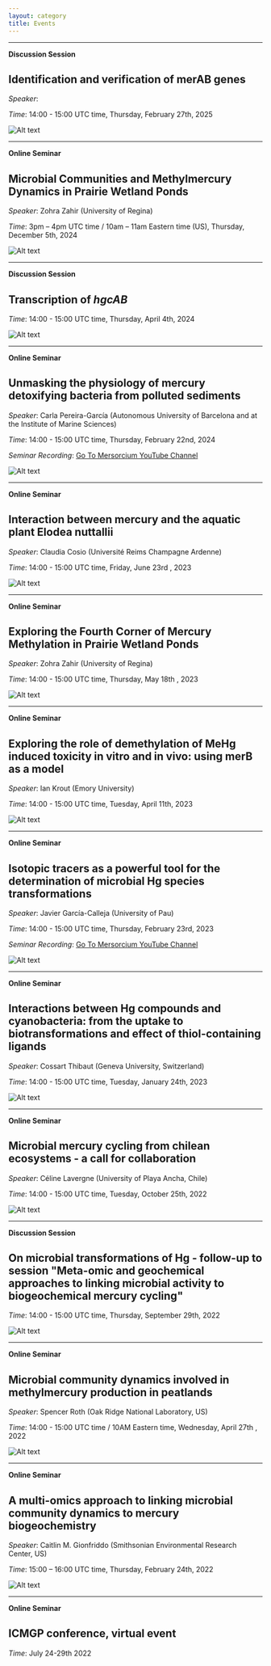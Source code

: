 ```yaml
---
layout: category
title: Events
---
```


---
**Discussion Session**

## Identification and verification of merAB genes

*Speaker*: 

*Time*: 14:00 - 15:00 UTC time, Thursday, February 27th, 2025

![Alt text](../posters/20250227Discussion-merAB.jpg "Poster-DiscussionSession-20250227")

---

**Online Seminar**

## Microbial Communities and Methylmercury Dynamics in Prairie Wetland Ponds

*Speaker*: Zohra Zahir (University of Regina)

*Time*: 3pm – 4pm UTC time / 10am – 11am Eastern time (US), Thursday, December 5th, 2024

![Alt text](../posters/20241205-ZohraZahir.jpg "Seminar-20241205-Zohra")

---

**Discussion Session**

## Transcription of *hgcAB*

*Time*: 14:00 - 15:00 UTC time, Thursday, April 4th, 2024

![Alt text](../posters/Poster-DiscussionSession-20240404.jpg "Poster-DiscussionSession-20240404")

---

**Online Seminar**

## Unmasking the physiology of mercury detoxifying bacteria from polluted sediments

*Speaker*: Carla Pereira-García (Autonomous University of Barcelona and at the Institute of Marine Sciences)

*Time*: 14:00 - 15:00 UTC time, Thursday, February 22nd, 2024

*Seminar Recording*: [Go To Mersorcium YouTube Channel](https://www.youtube.com/watch?v=DtQwP5CdAeY&ab_channel=Mersorcium)

![Alt text](../posters/Seminar-20240222-Carla.jpg "Seminar-20240222-Carla")

---

**Online Seminar**

## Interaction between mercury and the aquatic plant Elodea nuttallii

*Speaker*: Claudia Cosio (Université Reims Champagne Ardenne)

*Time*: 14:00 - 15:00 UTC time, Friday, June 23rd , 2023

![Alt text](../posters/Seminar-20230623-Claudia.jpg "Seminar-20230623-Claudia")

---

**Online Seminar**

## Exploring the Fourth Corner of Mercury Methylation in Prairie Wetland Ponds

*Speaker*: Zohra Zahir (University of Regina)

*Time*: 14:00 - 15:00 UTC time, Thursday, May 18th , 2023

![Alt text](../posters/Seminar-20230518-zahir.jpg "Seminar-20230518-zahir")

---

**Online Seminar**

## Exploring the role of demethylation of MeHg induced toxicity in vitro and in vivo: using merB as a model

*Speaker*: Ian Krout (Emory University)

*Time*: 14:00 - 15:00 UTC time, Tuesday, April 11th, 2023

![Alt text](../posters/Seminar-20230411-krout.jpg "Krout-20230411")

---

**Online Seminar**

## Isotopic tracers as a powerful tool for the determination of microbial Hg species transformations

*Speaker*: Javier García-Calleja (University of Pau)

*Time*: 14:00 - 15:00 UTC time, Thursday, February 23rd, 2023

*Seminar Recording*: [Go To Mersorcium YouTube Channel](https://youtu.be/16cejGujTSA)

![Alt text](../posters/20230223-Javier.jpg "Javier-20230223")

---

**Online Seminar**

## Interactions between Hg compounds and cyanobacteria: from the uptake to biotransformations and effect of thiol-containing ligands

*Speaker*: Cossart Thibaut (Geneva University, Switzerland)

*Time*: 14:00 - 15:00 UTC time, Tuesday, January 24th, 2023

![Alt text](../posters/20230124-CossartThibaut.jpg "CossartThibaut-20230124")

---

**Online Seminar** 

## Microbial mercury cycling from chilean ecosystems - a call for collaboration

*Speaker*: Céline Lavergne (University of Playa Ancha, Chile)

*Time*: 14:00 - 15:00 UTC time, Tuesday, October 25th, 2022

![Alt text](../posters/Seminar-20221025-Celine.jpg "Celine-20221025")

---

**Discussion Session** 

## On microbial transformations of Hg - follow-up to session "Meta-omic and geochemical approaches to linking microbial activity to biogeochemical mercury cycling"

*Time*: 14:00 - 15:00 UTC time, Thursday, September 29th, 2022

![Alt text](../posters/29092022-DiscussionSession.jpg "Discussion-20220427")

---

**Online Seminar**

## Microbial community dynamics involved in methylmercury production in peatlands

*Speaker*: Spencer Roth (Oak Ridge National Laboratory, US)

*Time*: 14:00 - 15:00 UTC time / 10AM Eastern time, Wednesday, April 27th , 2022

![Alt text](../posters/20220427-Spencer.jpg "Spencer-20220427")

---

**Online Seminar**

## A multi-omics approach to linking microbial community dynamics to mercury biogeochemistry

*Speaker*: Caitlin M. Gionfriddo (Smithsonian Environmental Research Center, US)

*Time*: 15:00 – 16:00 UTC time, Thursday, February 24th, 2022

![Alt text](../posters/20220224-Caitlin.png "Caitlin-20220224")

---

**Online Seminar**

## ICMGP conference, virtual event

*Time*: July 24-29th 2022
